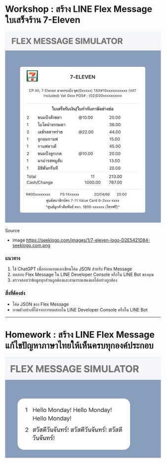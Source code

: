 # Workshop : สร้าง LINE Flex Message ใบเสร็จร้าน 7-Eleven


<p align="center" width="100%">
    <img  src="../assets/flex-workshop.png"> 
</p>

Source 
- image https://seeklogo.com/images/1/7-eleven-logo-D2E5421D84-seeklogo.com.png


### แนวทาง

1. ใช้ ChatGPT เพื่อออกแบบและเขียนโค้ด JSON สำหรับ Flex Message
2. ทดสอบ Flex Message ใน LINE Developer Console หรือใน LINE Bot ของคุณ
3. ตรวจสอบว่าข้อมูลทุกส่วนถูกต้องและสามารถแสดงผลได้อย่างถูกต้อง

### สิ่งที่ต้องส่ง

- โค้ด JSON ของ Flex Message
- ภาพตัวอย่างที่ได้จากการทดสอบใน LINE Developer Console หรือใน LINE Bot

---

# Homework : สร้าง LINE Flex Message แก้ไขปัญหาภาษาไทยให้เห็นครบทุกองค์ประกอบ

<p align="center" width="100%">
    <img  src="../assets/flex/2.png
    "> 
</p>